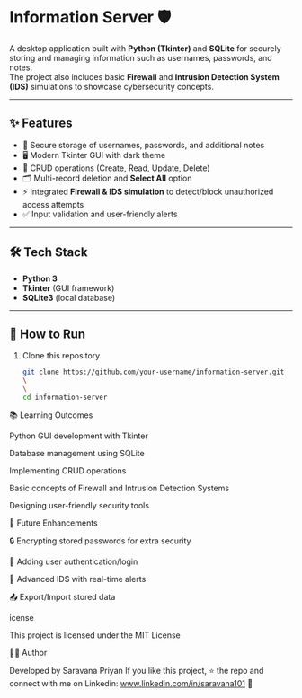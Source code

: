 # Information Server 🛡️

A desktop application built with **Python (Tkinter)** and **SQLite** for securely storing and managing information such as usernames, passwords, and notes.  
The project also includes basic **Firewall** and **Intrusion Detection System (IDS)** simulations to showcase cybersecurity concepts.  

---

## ✨ Features
- 🔐 Secure storage of usernames, passwords, and additional notes  
- 🖥️ Modern Tkinter GUI with dark theme  
- 📂 CRUD operations (Create, Read, Update, Delete)  
- 🗂️ Multi-record deletion and **Select All** option  
- ⚡ Integrated **Firewall & IDS simulation** to detect/block unauthorized access attempts  
- ✅ Input validation and user-friendly alerts  

---

## 🛠️ Tech Stack
- **Python 3**  
- **Tkinter** (GUI framework)  
- **SQLite3** (local database)  

---

## 🚀 How to Run
1. Clone this repository  
   ```bash
   git clone https://github.com/your-username/information-server.git
   \
   \
   cd information-server
   
📚 Learning Outcomes

Python GUI development with Tkinter

Database management using SQLite

Implementing CRUD operations

Basic concepts of Firewall and Intrusion Detection Systems

Designing user-friendly security tools


📌 Future Enhancements

🔒 Encrypting stored passwords for extra security

👤 Adding user authentication/login

📡 Advanced IDS with real-time alerts

📤 Export/Import stored data

 icense

This project is licensed under the MIT License

👨‍💻 Author

Developed by Saravana Priyan
  If you like this project, ⭐ the repo and connect with me on Linkedin: www.linkedin.com/in/saravana101
 🚀
